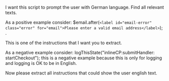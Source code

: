 I want this script to prompt the user with German language.
Find all relevant texts.

As a positive example consider:
$email.after(`<label id="email-error" class="error" for="email">Please enter a valid email address</label>`); .

This is one of the instructions that I want you to extract.

As a negative example consider:
logThisState("inlineCP:submitHandler: startCheckout");
this is a negative example because this is only for logging and logging is OK to be in English.

Now please extract all instructions that could show the user english text.
